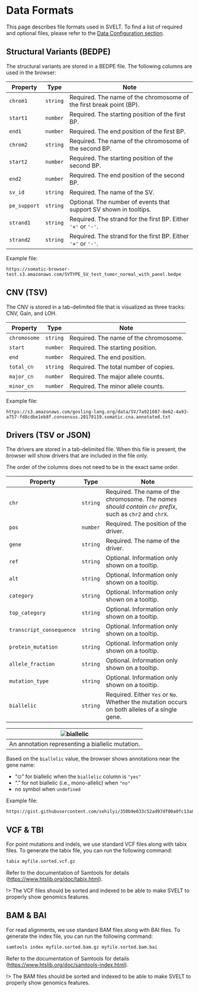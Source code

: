 # Data Formats

This page describes file formats used in SVELT. To find a list of required and optional files, please refer to the [Data Configuration section](data-config.md#data-configuration).

## Structural Variants (BEDPE)
<!-- https://bedtools.readthedocs.io/en/latest/content/general-usage.html#bedpe-format -->

The structural variants are stored in a BEDPE file. The following columns are used in the browser:

| Property | Type | Note |
|---|---|---|
| `chrom1` | `string` | Required. The name of the chromosome of the first break point (BP). |
| `start1` | `number` | Required. The starting position of the first BP. |
| `end1` | `number` | Required. The end position of the first BP. |
| `chrom2` | `string` | Required. The name of the chromosome of the second BP. |
| `start2` | `number` | Required. The starting position of the second BP. |
| `end2` | `number` | Required. The end position of the second BP. |
| `sv_id` | `string` | Required. The name of the SV. |
| `pe_support` | `string` | Optional. The number of events that support SV shown in tooltips. |
| `strand1` | `string` | Required. The strand for the first BP. Either `'+'` or `'-'`. |
| `strand2` | `string` | Required. The strand for the first BP. Either `'+'` or `'-'`. |

Example file:

```
https://somatic-browser-test.s3.amazonaws.com/SVTYPE_SV_test_tumor_normal_with_panel.bedpe
```

## CNV (TSV)
<!-- https://bedtools.readthedocs.io/en/latest/content/general-usage.html#bedpe-format -->

The CNV is stored in a tab-delimited file that is visualized as three tracks: CNV, Gain, and LOH.

| Property | Type | Note |
|---|---|---|
| `chromosome` | `string` | Required. The name of the chromosome. |
| `start` | `number` | Required. The starting position. |
| `end` | `number` | Required. The end position. |
| `total_cn` | `string` | Required. The total number of copies. |
| `major_cn` | `number` | Required. The major allele counts. |
| `minor_cn` | `number` | Required. The minor allele counts. |

Example file:

```
https://s3.amazonaws.com/gosling-lang.org/data/SV/7a921087-8e62-4a93-a757-fd8cdbe1eb8f.consensus.20170119.somatic.cna.annotated.txt
```

## Drivers (TSV or JSON)
<!-- https://bedtools.readthedocs.io/en/latest/content/general-usage.html#bedpe-format -->

The drivers are stored in a tab-delimited file. When this file is present, the browser will show drivers that are included in the file only.

The order of the columns does not need to be in the exact same order.

| Property | Type | Note |
|---|---|---|
| `chr` | `string` | Required. The name of the chromosome. _The names should contain `chr` prefix_, such as `chr2` and `chrX`. |
| `pos` | `number` | Required. The position of the driver. |
| `gene` | `string` | Required. The name of the driver. |
| `ref` | `string` | Optional. Information only shown on a tooltip. |
| `alt` | `string` | Optional. Information only shown on a tooltip. |
| `category` | `string` | Optional. Information only shown on a tooltip. |
| `top_category` | `string` | Optional. Information only shown on a tooltip. |
| `transcript_consequence` | `string` | Optional. Information only shown on a tooltip. |
| `protein_mutation` | `string` | Optional. Information only shown on a tooltip. |
| `allele_fraction` | `string` | Optional. Information only shown on a tooltip. |
| `mutation_type` | `string` | Optional. Information only shown on a tooltip. |
| `biallelic` | `string` | Required. Either `Yes` or `No`. Whether the mutation occurs on both alleles of a single gene. |

|![biallelic](assets/biallelic.png ':class=image-small')|
|---|
|An annotation representing a biallelic mutation. |


Based on the `biallelic` value, the browser shows annotations near the gene name: 
- “⊙” for biallelic when the `biallelic` column is `"yes"`
- “.” for not biallelic (i.e., mono-allelic) when `"no"`
- no symbol when `undefined`

Example file:

```
https://gist.githubusercontent.com/sehilyi/350b9e633c52ad97df00a0fc13a8839a/raw/c47b9ba33f1c9e187c69d1dadd01838db44d3b29/driver.txt
```

## VCF & TBI

For point mutations and indels, we use standard VCF files along with tabix files. To generate the tabix file, you can run the following command:

```sh
tabix myfile.sorted.vcf.gz
```

Refer to the documentation of Samtools for details (https://www.htslib.org/doc/tabix.html).

!> The VCF files should be sorted and indexed to be able to make SVELT to properly show genomics features.

## BAM & BAI

For read alignments, we use standard BAM files along with BAI files. To generate the index file, you can run the following command:

```sh
samtools index myfile.sorted.bam.gz myfile.sorted.bam.bai
```

Refer to the documentation of Samtools for details (https://www.htslib.org/doc/samtools-index.html).

!> The BAM files should be sorted and indexed to be able to make SVELT to properly show genomics features.